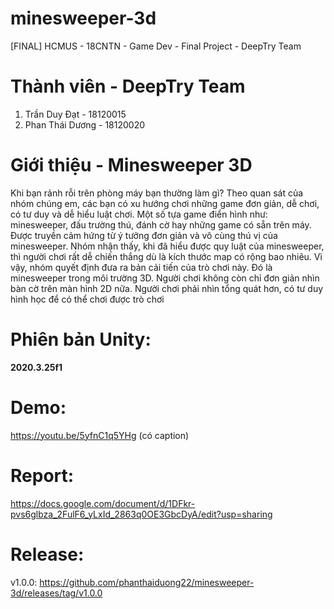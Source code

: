 # minesweeper-3d
[FINAL] HCMUS - 18CNTN - Game Dev - Final Project - DeepTry Team

# Thành viên - DeepTry Team
1. Trần Duy Đạt - 18120015
2. Phan Thái Dương - 18120020

# Giới thiệu - Minesweeper 3D
Khi bạn rảnh rỗi trên phòng máy bạn thường làm gì? Theo quan sát của nhóm
chúng em, các bạn có xu hướng chơi những game đơn giản, dễ chơi, có tư duy
và dễ hiểu luật chơi. Một số tựa game điển hình như: minesweeper, đấu trường
thú, đánh cờ hay những game có sẵn trên máy. Được truyền cảm hứng từ ý
tưởng đơn giản và vô cùng thú vị của minesweeper. Nhóm nhận thấy, khi đã
hiểu được quy luật của minesweeper, thì người chơi rất dễ chiến thắng dù là
kích thước map có rộng bao nhiêu. Vì vậy, nhóm quyết định đưa ra bản cải tiến
của trò chơi này. Đó là minesweeper trong môi trường 3D. Người chơi không
còn chỉ đơn giản nhìn bàn cờ trên màn hình 2D nữa. Người chơi phải nhìn tổng
quát hơn, có tư duy hình học để có thể chơi được trò chơi

# Phiên bản Unity:
**2020.3.25f1**

# Demo:
https://youtu.be/5yfnC1q5YHg (có caption)

# Report:
https://docs.google.com/document/d/1DFkr-pvs6glbza_2FulF6_yLxId_2863q0OE3GbcDyA/edit?usp=sharing

# Release:
v1.0.0: https://github.com/phanthaiduong22/minesweeper-3d/releases/tag/v1.0.0

